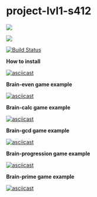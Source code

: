 # project-lvl1-s412

<a href="https://codeclimate.com/github/kripton-it/project-lvl1-s412/maintainability"><img src="https://api.codeclimate.com/v1/badges/67c1cdcda050d6305964/maintainability" /></a>

<a href="https://codeclimate.com/github/kripton-it/project-lvl1-s412/test_coverage"><img src="https://api.codeclimate.com/v1/badges/67c1cdcda050d6305964/test_coverage" /></a>

[![Build Status](https://travis-ci.org/kripton-it/project-lvl1-s412.svg?branch=master)](https://travis-ci.org/kripton-it/project-lvl1-s412)

**How to install**

[![asciicast](https://asciinema.org/a/WKUvJWHHuf29V26zJXjaqF0gT.svg)](https://asciinema.org/a/WKUvJWHHuf29V26zJXjaqF0gT)

**Brain-even game example**

[![asciicast](https://asciinema.org/a/JH5OGt5rjkREJ5VeCo3iYTKO3.svg)](https://asciinema.org/a/JH5OGt5rjkREJ5VeCo3iYTKO3)

**Brain-calc game example**

[![asciicast](https://asciinema.org/a/xXNCZ0XfWS4o33scOOCdtoVRK.svg)](https://asciinema.org/a/xXNCZ0XfWS4o33scOOCdtoVRK)

**Brain-gcd game example**

[![asciicast](https://asciinema.org/a/4AAw3v3CgNGZuYLbn8G50Kt0R.svg)](https://asciinema.org/a/4AAw3v3CgNGZuYLbn8G50Kt0R)

**Brain-progression game example**

[![asciicast](https://asciinema.org/a/HF9WG4CgCL1jF7KNRT7tqtoVy.svg)](https://asciinema.org/a/HF9WG4CgCL1jF7KNRT7tqtoVy)

**Brain-prime game example**

[![asciicast](https://asciinema.org/a/hYAjQgkkc5phwSCKPsSndgwXV.svg)](https://asciinema.org/a/hYAjQgkkc5phwSCKPsSndgwXV)